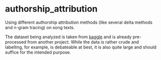 # authorship_attribution

Using different authorship attribution methods (like several delta methods and n-gram tracing) on song texts.

The dataset being analyzed is taken from [kaggle](https://www.kaggle.com/gyani95/380000-lyrics-from-metrolyrics) and is already pre-processed from another project. While the data is rather crude and labelling, for example, is debateable at best, it is also quite large and should suffice for the intended purpose.